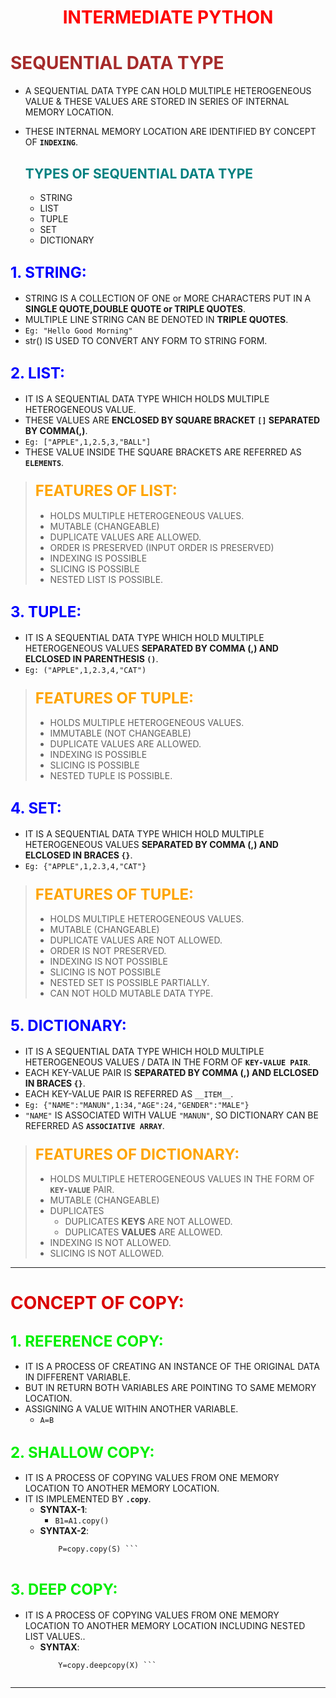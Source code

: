<h1 style="text-align : center"> <font color="red">INTERMEDIATE PYTHON </Font></h1>


# <font color="brown">SEQUENTIAL DATA TYPE</font>
* A SEQUENTIAL DATA TYPE CAN HOLD MULTIPLE HETEROGENEOUS VALUE & THESE VALUES ARE STORED IN SERIES OF INTERNAL MEMORY LOCATION.
* THESE INTERNAL MEMORY LOCATION ARE IDENTIFIED BY CONCEPT OF __`INDEXING`__.


  ## <font color="teal">TYPES OF SEQUENTIAL DATA TYPE</font>
  * STRING
  * LIST
  * TUPLE
  * SET
  * DICTIONARY
  

## <font color="blue" size=5>1. STRING:</font>
* STRING IS A COLLECTION OF ONE or MORE CHARACTERS PUT IN A __SINGLE QUOTE,DOUBLE QUOTE or TRIPLE QUOTES__.
* MULTIPLE LINE STRING CAN BE DENOTED IN __TRIPLE QUOTES__.
* `Eg: "Hello Good Morning" `
* str() IS USED TO CONVERT ANY FORM TO STRING FORM. 


## <font color="blue" size=5>2. LIST:</font>
* IT IS A SEQUENTIAL DATA TYPE WHICH HOLDS MULTIPLE HETEROGENEOUS VALUE.
* THESE VALUES ARE __ENCLOSED BY SQUARE BRACKET `[]` SEPARATED BY COMMA(,)__.
* `Eg: ["APPLE",1,2.5,3,"BALL"] `
* THESE VALUE INSIDE THE SQUARE BRACKETS ARE REFERRED AS __`ELEMENTS`__.
  

> ### <font color="orange" size=5>FEATURES OF LIST:</font>
> * HOLDS MULTIPLE HETEROGENEOUS VALUES.
> * MUTABLE (CHANGEABLE)
> * DUPLICATE VALUES ARE ALLOWED.
> * ORDER IS PRESERVED (INPUT ORDER IS PRESERVED)
> * INDEXING IS POSSIBLE
> * SLICING IS POSSIBLE
> * NESTED LIST IS POSSIBLE.


## <font color="blue" size=5>3. TUPLE:</font>
* IT IS A SEQUENTIAL DATA TYPE WHICH HOLD MULTIPLE HETEROGENEOUS VALUES __SEPARATED BY COMMA (,) AND ELCLOSED IN PARENTHESIS `()`__.
* `Eg: ("APPLE",1,2.3,4,"CAT") `


> ### <font color="orange" size=5>FEATURES OF TUPLE:</font>
> * HOLDS MULTIPLE HETEROGENEOUS VALUES.
> * IMMUTABLE (NOT CHANGEABLE)
> * DUPLICATE VALUES ARE ALLOWED.
> * INDEXING IS POSSIBLE
> * SLICING IS POSSIBLE
> * NESTED TUPLE IS POSSIBLE.


## <font color="blue" size=5>4. SET:</font>
* IT IS A SEQUENTIAL DATA TYPE WHICH HOLD MULTIPLE HETEROGENEOUS VALUES __SEPARATED BY COMMA (,) AND ELCLOSED IN BRACES `{}`__.
* `Eg: {"APPLE",1,2.3,4,"CAT"} `


> ### <font color="orange" size=5>FEATURES OF TUPLE:</font>
> * HOLDS MULTIPLE HETEROGENEOUS VALUES.
> * MUTABLE (CHANGEABLE)
> * DUPLICATE VALUES ARE NOT ALLOWED.
> * ORDER IS NOT PRESERVED.
> * INDEXING IS NOT POSSIBLE
> * SLICING IS NOT POSSIBLE
> * NESTED SET IS POSSIBLE PARTIALLY.
> * CAN NOT HOLD MUTABLE DATA TYPE.


## <font color="blue" size=5>5. DICTIONARY:</font>
* IT IS A SEQUENTIAL DATA TYPE WHICH HOLD MULTIPLE HETEROGENEOUS VALUES / DATA IN THE FORM OF __`KEY-VALUE PAIR`__. 
* EACH KEY-VALUE PAIR IS __SEPARATED BY COMMA (,) AND ELCLOSED IN BRACES `{}`__.
* EACH KEY-VALUE PAIR IS REFERRED AS `__ITEM__`.
* `Eg: {"NAME":"MANUN",1:34,"AGE":24,"GENDER":"MALE"} `
* `"NAME"` IS ASSOCIATED WITH VALUE `"MANUN"`, SO DICTIONARY CAN BE REFERRED AS __`ASSOCIATIVE ARRAY`__.


> ### <font color="orange" size=5>FEATURES OF DICTIONARY:</font>
> * HOLDS MULTIPLE HETEROGENEOUS VALUES IN THE FORM OF __`KEY-VALUE`__ PAIR.
> * MUTABLE (CHANGEABLE)
> * DUPLICATES <br>
>   * DUPLICATES __KEYS__ ARE NOT ALLOWED.
>   * DUPLICATES __VALUES__ ARE ALLOWED.
> * INDEXING IS NOT ALLOWED.
> * SLICING IS NOT ALLOWED.





-------------------------------------------------------------------------------



# <font color="dark blue">CONCEPT OF COPY:</font>

## <font color="gree" size=5>1. REFERENCE COPY:</font>
* IT IS A PROCESS OF CREATING AN INSTANCE OF THE ORIGINAL DATA IN DIFFERENT VARIABLE.
* BUT IN RETURN BOTH VARIABLES ARE POINTING TO SAME MEMORY LOCATION.
* ASSIGNING A VALUE WITHIN ANOTHER VARIABLE.
  *   ` A=B `
    

## <font color="gree" size=5>2. SHALLOW COPY:</font>
* IT IS A PROCESS OF COPYING VALUES FROM ONE MEMORY LOCATION TO ANOTHER MEMORY LOCATION.
* IT IS IMPLEMENTED BY __`.copy`__.
  *   __SYNTAX-1__:
      *   ` B1=A1.copy() `
  *  __SYNTAX-2__:
       ``` import copy
           P=copy.copy(S) ```


## <font color="gree" size=5>3. DEEP COPY:</font>
* IT IS A PROCESS OF COPYING VALUES FROM ONE MEMORY LOCATION TO ANOTHER MEMORY LOCATION INCLUDING NESTED LIST VALUES..
  *  __SYNTAX__:
      ``` import copy
          Y=copy.deepcopy(X) ```


----------------------------------------------------------------------------------------------------------------------
















